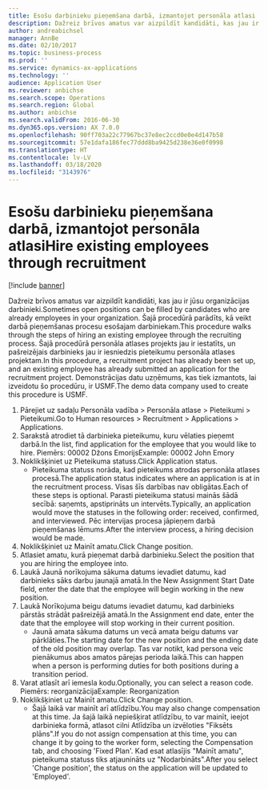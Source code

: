 ```yaml
---
title: Esošu darbinieku pieņemšana darbā, izmantojot personāla atlasi
description: Dažreiz brīvos amatus var aizpildīt kandidāti, kas jau ir jūsu organizācijas darbinieki.
author: andreabichsel
manager: AnnBe
ms.date: 02/10/2017
ms.topic: business-process
ms.prod: ''
ms.service: dynamics-ax-applications
ms.technology: ''
audience: Application User
ms.reviewer: anbichse
ms.search.scope: Operations
ms.search.region: Global
ms.author: anbichse
ms.search.validFrom: 2016-06-30
ms.dyn365.ops.version: AX 7.0.0
ms.openlocfilehash: 90ff703a22c77967bc37e8ec2ccd0e0e4d147b58
ms.sourcegitcommit: 57e1dafa186fec77ddd8ba9425d238e36e0f0998
ms.translationtype: HT
ms.contentlocale: lv-LV
ms.lasthandoff: 03/18/2020
ms.locfileid: "3143976"
---
```

# <a name="hire-existing-employees-through-recruitment"></a><span data-ttu-id="478cf-103">Esošu darbinieku pieņemšana darbā, izmantojot personāla atlasi</span><span class="sxs-lookup"><span data-stu-id="478cf-103">Hire existing employees through recruitment</span></span>

[!include [banner](../../includes/banner.md)]

<span data-ttu-id="478cf-104">Dažreiz brīvos amatus var aizpildīt kandidāti, kas jau ir jūsu organizācijas darbinieki.</span><span class="sxs-lookup"><span data-stu-id="478cf-104">Sometimes open positions can be filled by candidates who are already employees in your organization.</span></span> <span data-ttu-id="478cf-105">Šajā procedūrā parādīts, kā veikt darbā pieņemšanas procesu esošajam darbiniekam.</span><span class="sxs-lookup"><span data-stu-id="478cf-105">This procedure walks through the steps of hiring an existing employee through the recruiting process.</span></span> <span data-ttu-id="478cf-106">Šajā procedūrā personāla atlases projekts jau ir iestatīts, un pašreizējais darbinieks jau ir iesniedzis pieteikumu personāla atlases projektam.</span><span class="sxs-lookup"><span data-stu-id="478cf-106">In this procedure, a recruitment project has already been set up, and an existing employee has already submitted an application for the recruitment project.</span></span> <span data-ttu-id="478cf-107">Demonstrācijas datu uzņēmums, kas tiek izmantots, lai izveidotu šo procedūru, ir USMF.</span><span class="sxs-lookup"><span data-stu-id="478cf-107">The demo data company used to create this procedure is USMF.</span></span>

1. <span data-ttu-id="478cf-108">Pārejiet uz sadaļu Personāla vadība > Personāla atlase > Pieteikumi > Pieteikumi.</span><span class="sxs-lookup"><span data-stu-id="478cf-108">Go to Human resources > Recruitment > Applications > Applications.</span></span>
2. <span data-ttu-id="478cf-109">Sarakstā atrodiet tā darbinieka pieteikumu, kuru vēlaties pieņemt darbā.</span><span class="sxs-lookup"><span data-stu-id="478cf-109">In the list, find application for the employee that you would like to hire.</span></span> <span data-ttu-id="478cf-110">Piemērs: 00002 Džons Emorijs</span><span class="sxs-lookup"><span data-stu-id="478cf-110">Example:  00002  John Emory</span></span>
3. <span data-ttu-id="478cf-111">Noklikšķiniet uz Pieteikuma statuss.</span><span class="sxs-lookup"><span data-stu-id="478cf-111">Click Application status.</span></span>
    * <span data-ttu-id="478cf-112">Pieteikuma statuss norāda, kad pieteikums atrodas personāla atlases procesā.</span><span class="sxs-lookup"><span data-stu-id="478cf-112">The application status indicates where an application is at in the recruitment process.</span></span>  <span data-ttu-id="478cf-113">Visas šīs darbības nav obligātas.</span><span class="sxs-lookup"><span data-stu-id="478cf-113">Each of these steps is optional.</span></span> <span data-ttu-id="478cf-114">Parasti pieteikuma statusi mainās šādā secībā: saņemts, apstiprināts un intervēts.</span><span class="sxs-lookup"><span data-stu-id="478cf-114">Typically, an application would move the statuses in the following order:  received, confirmed, and interviewed.</span></span> <span data-ttu-id="478cf-115">Pēc intervijas procesa jāpieņem darbā pieņemšanas lēmums.</span><span class="sxs-lookup"><span data-stu-id="478cf-115">After the interview process, a hiring decision would be made.</span></span>  
4. <span data-ttu-id="478cf-116">Noklikšķiniet uz Mainīt amatu.</span><span class="sxs-lookup"><span data-stu-id="478cf-116">Click Change position.</span></span>
5. <span data-ttu-id="478cf-117">Atlasiet amatu, kurā pieņemat darbā darbinieku.</span><span class="sxs-lookup"><span data-stu-id="478cf-117">Select the position that you are hiring the employee into.</span></span>
6. <span data-ttu-id="478cf-118">Laukā Jaunā norīkojuma sākuma datums ievadiet datumu, kad darbinieks sāks darbu jaunajā amatā.</span><span class="sxs-lookup"><span data-stu-id="478cf-118">In the New Assignment Start Date field, enter the date that the employee will begin working in the new position.</span></span>  
7. <span data-ttu-id="478cf-119">Laukā Norīkojuma beigu datums ievadiet datumu, kad darbinieks pārstās strādāt pašreizējā amatā.</span><span class="sxs-lookup"><span data-stu-id="478cf-119">In the Assignment end date, enter the date that the employee will stop working in their current position.</span></span>
    * <span data-ttu-id="478cf-120">Jaunā amata sākuma datums un vecā amata beigu datums var pārklāties.</span><span class="sxs-lookup"><span data-stu-id="478cf-120">The starting date for the new position and the ending date of the old position may overlap.</span></span> <span data-ttu-id="478cf-121">Tas var notikt, kad persona veic pienākumus abos amatos pārejas perioda laikā.</span><span class="sxs-lookup"><span data-stu-id="478cf-121">This can happen when a person is performing duties for both positions during a transition period.</span></span>  
8. <span data-ttu-id="478cf-122">Varat atlasīt arī iemesla kodu.</span><span class="sxs-lookup"><span data-stu-id="478cf-122">Optionally, you can select a reason code.</span></span> <span data-ttu-id="478cf-123">Piemērs: reorganizācija</span><span class="sxs-lookup"><span data-stu-id="478cf-123">Example: Reorganization</span></span>
9. <span data-ttu-id="478cf-124">Noklikšķiniet uz Mainīt amatu.</span><span class="sxs-lookup"><span data-stu-id="478cf-124">Click Change position.</span></span>
    * <span data-ttu-id="478cf-125">Šajā laikā var mainīt arī atlīdzību.</span><span class="sxs-lookup"><span data-stu-id="478cf-125">You may also change compensation at this time.</span></span> <span data-ttu-id="478cf-126">Ja šajā laikā nepiešķirat atlīdzību, to var mainīt, ieejot darbinieka formā, atlasot cilni Atlīdzība un izvēloties "Fiksēts plāns".</span><span class="sxs-lookup"><span data-stu-id="478cf-126">If you do not assign compensation at this time, you can change it by going to the worker form, selecting the Compensation tab, and choosing 'Fixed Plan'.</span></span> <span data-ttu-id="478cf-127">Kad esat atlasījis "Mainīt amatu", pieteikuma statuss tiks atjaunināts uz "Nodarbināts".</span><span class="sxs-lookup"><span data-stu-id="478cf-127">After you select 'Change position', the status on the application will be updated to 'Employed'.</span></span>  


